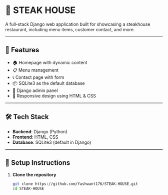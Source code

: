 # 🥩 STEAK HOUSE

A full-stack Django web application built for showcasing a steakhouse restaurant, including menu items, customer contact, and more.

---

## 🚀 Features

- 🏠 Homepage with dynamic content
- 📋 Menu management 
- 📞 Contact page with form
- 📦 SQLite3 as the default database
- 💼 Django admin panel
- 🎨 Responsive design using HTML & CSS

---

## 🛠 Tech Stack

- **Backend**: Django (Python)
- **Frontend**: HTML, CSS
- **Database**: SQLite3 (default in Django)

---

## 🧰 Setup Instructions

1. **Clone the repository**

   ```bash
   git clone https://github.com/Yashwant176/STEAK-HOUSE.git
   cd STEAK-HOUSE
